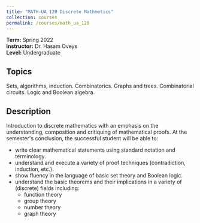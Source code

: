 ```yaml
---
title: "MATH-UA 120 Discrete Mathmetics"
collection: courses
permalink: /courses/math_ua_120
---
```


**Term:** Spring 2022  
**Instructor:** Dr. Hasam Oveys  
**Level:** Undergraduate

## Topics

Sets, algorithms, induction. Combinatorics. Graphs and trees. Combinatorial circuits. Logic and Boolean algebra.

## Description

Introduction to discrete mathematics with an emphasis on the understanding, composition and critiquing of mathematical proofs.
At the semester's conclusion, the successful student will be able to:

- write clear mathematical statements using standard notation and terminology.
- understand and execute a variety of proof techniques (contradiction, induction, etc.).
- show fluency in the language of basic set theory and Boolean logic.
- understand the basic theorems and their implications in a variety of (discrete) fields including:
  - function theory
  - group theory
  - number theory
  - graph theory

